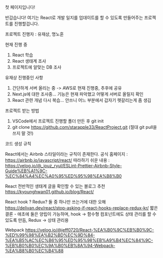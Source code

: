 첫 페이지입니다!

반갑습니다! 여기는 React로 개발 일지를 업데이트를 할 수 있도록 만들어주는 프로젝트를 진행할겁니다.

프로젝트 진행자 : 유재상, 명노훈

현재 진행 중 
1. React 학습
2. React 생태계 조사
3. 프로젝트에 알맞는 DB 조사

유재상 진행중인 사항

1. 간단하게 서버 올리는 중 -> AWS로 현재 진행중, 추후에 공유
2. Next.js에 대한 조사중... 기능은 현재 파악했고 어떻게 서버로 올릴지 확인
3. React 관련 개념 다시 복습... 안쓰니 어느 부분에서 갑자기 헷갈리는게 좀 생김




프로젝트 받는 방법

1. VSCode에서 프로젝트 진행할 폴더 만든 후 git init 
2. git clone https://github.com/starapple33/ReactProject.git (절대 git pull을 쓰지 말 것!)


코드 생성 규칙

React에서는 Airbnb 스타일이라는 규칙이 존재한다.
공식 홈페이지 : https://airbnb.io/javascript/react/
따라하기 쉬운 내용 : https://velog.io/@_jouz_ryul/ESLint-Prettier-Airbnb-Style-Guide%EB%A1%9C-%EC%84%A4%EC%A0%95%ED%95%98%EA%B8%B0

React 전반적인 생태계 글을 확인할 수 있는 블로그 추천
https://kyounghwan01.github.io/blog/React/


React hook ? Redux? 둘 중 하나만 쓰는거에 대한 오해
https://delivan.dev/react/stop-asking-if-react-hooks-replace-redux-kr/
짧은 결론 - 애초에 둘은 양립이 가능하며, hook -> 함수형 컴포넌트에도 상태 관리를 할 수 있도록 만듬, Redux -> 상태 관리용

Webpack
https://velog.io/@jeff0720/React-%EA%B0%9C%EB%B0%9C-%ED%99%98%EA%B2%BD%EC%9D%84-%EA%B5%AC%EC%B6%95%ED%95%98%EB%A9%B4%EC%84%9C-%EB%B0%B0%EC%9A%B0%EB%8A%94-Webpack-%EA%B8%B0%EC%B4%88

